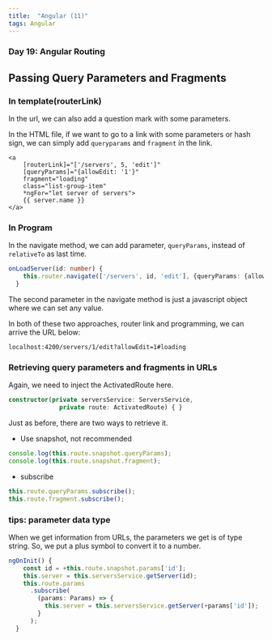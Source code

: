 ```yaml
---
title:  "Angular (11)"
tags: Angular
---
```


### Day 19: Angular Routing

## Passing Query Parameters and Fragments

### In template(routerLink)

In the url, we can also add a question mark with some parameters. 

In the HTML file, if we want to go to a link with some parameters or hash sign, we can simply add `queryparams` and 
`fragment` in the link.

```angular2html
<a
    [routerLink]="['/servers', 5, 'edit']"
    [queryParams]="{allowEdit: '1'}"
    fragment="loading"
    class="list-group-item"
    *ngFor="let server of servers">
    {{ server.name }}
</a>
```

### In Program 

In the navigate method, we can add parameter, `queryParams`, instead of `relativeTo` as last time.

```typescript
onLoadServer(id: number) {
    this.router.navigate(['/servers', id, 'edit'], {queryParams: {allowEdit: '1'}, fragment: 'loading'});
  }
```

The second parameter in the navigate method is just a javascript object where we can set any value.

In both of these two approaches, router link and programming, we can arrive the URL below:

```
localhost:4200/servers/1/edit?allowEdit=1#loading
```

### Retrieving query parameters and fragments in URLs

Again, we need to inject the ActivatedRoute here.

```typescript
constructor(private serversService: ServersService,
              private route: ActivatedRoute) { }
```

Just as before, there are two ways to retrieve it. 

* Use snapshot, not recommended

```typescript
console.log(this.route.snapshot.queryParams);
console.log(this.route.snapshot.fragment);
```

* subscribe

```typescript
this.route.queryParams.subscribe();
this.route.fragment.subscribe();
```

### tips: parameter data type

When we get information from URLs, the parameters we get is of type string. So, we put a plus symbol to convert it to
 a number.
 
```typescript
ngOnInit() {
    const id = +this.route.snapshot.params['id'];
    this.server = this.serversService.getServer(id);
    this.route.params
      .subscribe(
        (params: Params) => {
          this.server = this.serversService.getServer(+params['id']);
        }
      );
  }
```
